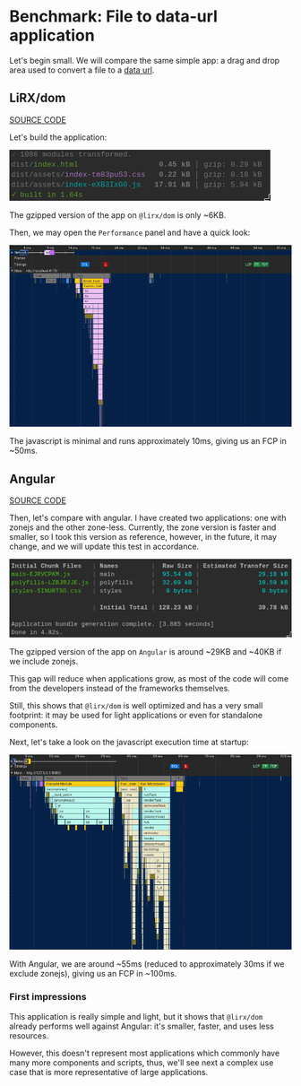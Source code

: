# Benchmark: File to data-url application

Let's begin small. We will compare the same simple app:
a drag and drop area used to convert a file to a [data url](https://developer.mozilla.org/en-US/docs/Web/HTTP/Basics_of_HTTP/Data_URLs).

## LiRX/dom

[SOURCE CODE](https://github.com/lirx-js/performances/tree/main/file-to-data-url/lirx-dom)

Let's build the application:

![](assets/lirx-dom/file-to-data-url-lirx-dom.png)

The gzipped version of the app on `@lirx/dom` is only ~6KB.

Then, we may open the `Performance` panel and have a quick look:

![](assets/lirx-dom/file-to-data-url-lirx-dom-loading.png)

The javascript is minimal and runs approximately 10ms, giving us an FCP in ~50ms. 

## Angular

[SOURCE CODE](https://github.com/lirx-js/performances/tree/main/file-to-data-url/angular)

Then, let's compare with angular. I have created two applications: one with zonejs and the other zone-less.
Currently, the zone version is faster and smaller, so I took this version as reference, however, in the future, it may change, and we will update this test in accordance.

![](assets/angular/file-to-data-url-angular-with-zone.png)

The gzipped version of the app on `Angular` is around ~29KB and ~40KB if we include zonejs.

This gap will reduce when applications grow, as most of the code will come from the developers instead of the frameworks themselves.

Still, this shows that `@lirx/dom` is well optimized and has a very small footprint: it may be used for light applications or even for standalone components.

Next, let's take a look on the javascript execution time at startup:

![](assets/angular/file-to-data-url-angular-loading.png)

With Angular, we are around ~55ms (reduced to approximately 30ms if we exclude zonejs), giving us an FCP in ~100ms.

### First impressions

This application is really simple and light, but it shows that `@lirx/dom` already performs well against Angular: it's smaller, faster, and uses less resources.

However, this doesn't represent most applications which commonly have many more components and scripts, thus, 
we'll see next a complex use case that is more representative of large applications.

